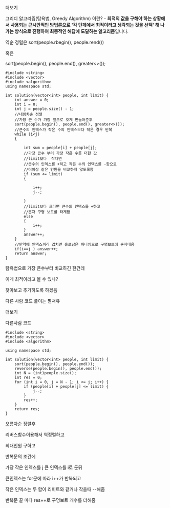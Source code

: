 더보기

그리디 알고리즘(탐욕법, Greedy Algorithm) 이란? - **최적의 값을 구해야 하는 상황에서 사용되는 근시안적인 방법론으로 '각 단계에서 최적이라고 생각되는 것을 선택' 해 나가는 방식으로 진행하여 최종적인 해답에 도달하는 알고리즘**입니다.

역순 정렬은 sort(people.rbegin(), people.rend())

혹은 

sort(people.begin(), people.end(), greater<>());

```
#include <string>
#include <vector>
#include <algorithm>
using namespace std;

int solution(vector<int> people, int limit) {
    int answer = 0;
    int i = 0;
    int j = people.size() - 1;
    //내림차순 정렬
    //가장 큰 수가 가장 앞으로 오게 만들어준후
    sort(people.begin(), people.end(), greater<>());
	//큰수의 인덱스가 작은 수의 인덱스보다 작은 경우 반복
	while (i<j)
    {
    	
		int sum = people[i] + people[j];
        //가장 큰수 부터 가장 작은 수를 더한 값
		//limit보다  작다면
        //큰수의 인덱스를 +하고 작은 수의 인덱스를 -함으로
        //더이상 같은 인원을 비교하지 않도록함
        if (sum <= limit)
        {
        
            i++;
            j--;

        }
        //limit보다 크다면 큰수의 인덱스를 +하고 
        //혼자 구명 보트를 타게함
        else 
        {
            i++;
        }
        answer++;
    }
    //만약에 인덱스끼리 겹치면 홀로남은 하나임으로 구명보트에 혼자태움 
    if(i==j ) answer++;
    return answer;
}
```

탐욕법으로 가장 큰수부터 비교하긴 한건데

이게 최적이라고 볼 수 있나?

찾아보고 추가하도록 하겠음

다른 사람 코드 풀이는 펼쳐유

더보기

다른사람 코드

```
#include <string>
#include <vector>
#include <algorithm>

using namespace std;

int solution(vector<int> people, int limit) {
    sort(people.begin(), people.end());
    reverse(people.begin(), people.end());
    int N = (int)people.size();
    int res = 0;
    for (int i = 0, j = N - 1; i <= j; i++) {
        if (people[i] + people[j] <= limit) {
            j--;
        }
        res++;
    }
    return res;
}
```

오름차순 정렬후

리버스함수이용해서 역정렬하고

최대인원 구하고

반복문의 조건에

가장 작은 인덱스를 j 큰 인덱스를 i로 둔뒤

큰인덱스는 for문에 따라 i++가 반복되고

작은 인덱스는 두 합이 리미트와 같거나 작을때 --해줌

반복문 끝 마다 res++로 구명보트 개수를 더해줌